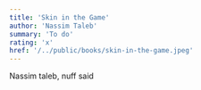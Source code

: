 ```yaml
---
title: 'Skin in the Game'
author: 'Nassim Taleb'
summary: 'To do'
rating: 'x'
href: '/../public/books/skin-in-the-game.jpeg'
---
```


Nassim taleb, nuff said

